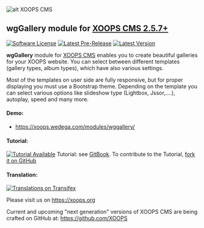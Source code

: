 ![alt XOOPS CMS](https://xoops.org/images/logoXoops4GithubRepository.png)
## wgGallery module for  [XOOPS CMS 2.5.7+](https://xoops.org)
[![Software License](https://img.shields.io/badge/license-GPL-brightgreen.svg?style=flat)](LICENSE)
[![Latest Pre-Release](https://img.shields.io/github/tag/ggoffy/wggallery.svg?style=flat)](https://github.com/ggoffy/wggallery/tags/)
[![Latest Version](https://img.shields.io/github/release/ggoffy/wggallery.svg?style=flat)](https://github.com/ggoffy/wggallery/releases/)

**wgGallery** module for [XOOPS CMS](https://xoops.org) enables you to create beautiful galleries for your XOOPS website. You can select between different templates (gallery types, album types), which have also various settings.
                                                                                                                       
Most of the templates on user side are fully responsive, but for proper displaying you must use a Bootstrap theme. Depending on the template you can select various options like slideshow type (Lightbox, Jssor,....), autoplay, speed and many more.
                                                                                                                       
#### Demo: 
* https://xoops.wedega.com/modules/wggallery/

#### Tutorial: 
[![Tutorial Available](https://xoops.org/images/tutorial-available-blue.svg)](https://xoops.gitbook.io/wggallery-tutorial/) Tutorial: see [GitBook](https://xoops.gitbook.io/wggallery-tutorial/).
To contribute to the Tutorial, [fork it on GitHub](https://github.com/XoopsDocs/wggallery-tutorial)

#### Translation: 
[![Translations on Transifex](https://xoops.org/images/translations-transifex-blue.svg)](https://www.transifex.com/xoops)

Please visit us on https://xoops.org

Current and upcoming "next generation" versions of XOOPS CMS are being crafted on GitHub at: https://github.com/XOOPS

